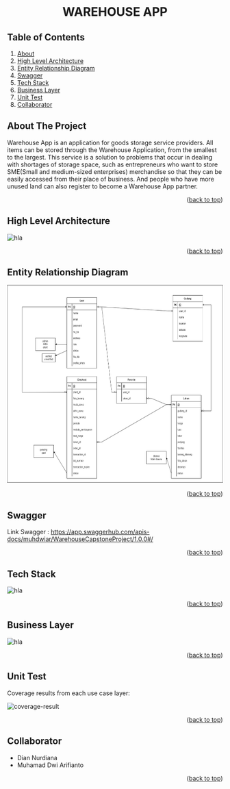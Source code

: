 <div id="top"></div>

<!-- PROJECT LOGO -->
<div align="center">
  <h1 align="center">WAREHOUSE APP</h1>
</div>

<!-- TABLE OF CONTENTS -->
## Table of Contents
1. [About](#about-the-project)
2. [High Level Architecture](#high-level-architecture)
3. [Entity Relationship Diagram](#entity-relationship-diagram)
4. [Swagger](#swagger)
5. [Tech Stack](#tech-stack)
6. [Business Layer](#business-layer)
7. [Unit Test](#unit-test)
8. [Collaborator](#collaborator)

<!-- ABOUT THE PROJECT -->
## About The Project
Warehouse App is an application for goods storage service providers. All items can be stored through the Warehouse Application, from the smallest to the largest. This service is a solution to problems that occur in dealing with shortages of storage space, such as entrepreneurs who want to store SME(Small and medium-sized enterprises) merchandise so that they can be easily accessed from their place of business. And people who have more unused land can also register to become a Warehouse App partner.

<p align="right">(<a href="#top">back to top</a>)</p>

## High Level Architecture
<img src="images/HLA.png" alt="hla" width="800" height="462" >

<p align="right">(<a href="#top">back to top</a>)</p>

## Entity Relationship Diagram
<img src="images/ERD.jpg" alt="hla" width="800" height="462" >

<p align="right">(<a href="#top">back to top</a>)</p>

## Swagger
Link Swagger : https://app.swaggerhub.com/apis-docs/muhdwiar/WarehouseCapstoneProject/1.0.0#/

<p align="right">(<a href="#top">back to top</a>)</p>

## Tech Stack
<img src="images/Tech Stack.PNG" alt="hla" width="800" height="462" >

<p align="right">(<a href="#top">back to top</a>)</p>

## Business Layer
<img src="images/Business Layer.jpg" alt="hla" width="800" height="462" >

<p align="right">(<a href="#top">back to top</a>)</p>

## Unit Test
Coverage results from each use case layer:

<img src="images/hasil tes capstone.PNG" alt="coverage-result">

<p align="right">(<a href="#top">back to top</a>)</p>

<!-- CONTACT -->
## Collaborator
* Dian Nurdiana
* Muhamad Dwi Arifianto

<p align="right">(<a href="#top">back to top</a>)</p>
